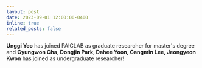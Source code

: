 ```yaml
---
layout: post
date: 2023-09-01 12:00:00-0400
inline: true
related_posts: false
---
```


**Unggi Yeo** has joined PAICLAB as graduate researcher for master's degree and **Gyungwon Cha, Dongjin Park, Dahee Yoon, Gangmin Lee, Jeongyeon Kwon** has joined as undergraduate researcher!